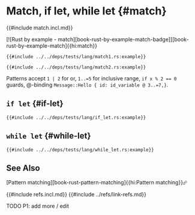 # Match, if let, while let {#match}

{{#include match.incl.md}}

[![Rust by example - match][book-rust-by-example-match-badge]][book-rust-by-example-match]{{hi:match}}

```rust,editable
{{#include ../../deps/tests/lang/match1.rs:example}}
```

```rust,editable
{{#include ../../deps/tests/lang/match2.rs:example}}
```

Patterns accept `1 | 2` for or, `1..=5` for inclusive range, `if x % 2 == 0` guards, @-binding `Message::Hello { id: id_variable @ 3..=7,}`.

## `if let` {#if-let}

```rust,editable
{{#include ../../deps/tests/lang/if_let.rs:example}}
```

## `while let` {#while-let}

```rust,editable
{{#include ../../deps/tests/lang/while_let.rs:example}}
```

## See Also

[Pattern matching][book-rust-pattern-matching]{{hi:Pattern matching}}⮳

{{#include refs.incl.md}}
{{#include ../refs/link-refs.md}}

<div class="hidden">
TODO P1: add more / edit
</div>
